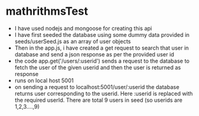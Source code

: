 ﻿# mathrithmsTest
 - I have used nodejs and mongoose for creating this api
 - I have first seeded the database using some dummy data provided in seeds/userSeed.js as an array of user objects
 - Then in the app.js, i have created a get request to search that user in database and send a json response as per the provided user id
 - the code app.get('/users/:userid') sends a request to the database to fetch the user of the given userid and then the user is returned as response
 - runs on local host 5001
 - on sending a request to localhost:5001/user/:userid the database returns user corresponding to the userid. Here :userid is replaced with the required userId. There are total 9 users in seed (so userids are 1,2,3....,9)
